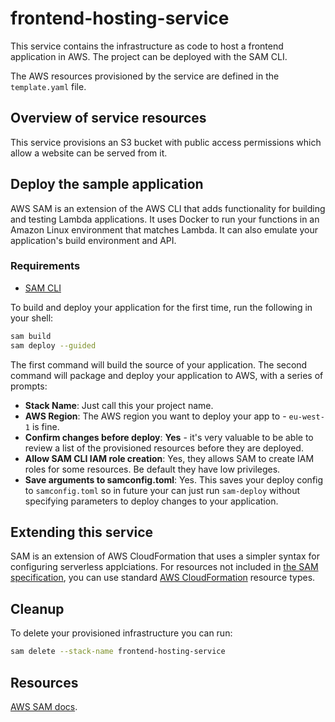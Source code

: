 # frontend-hosting-service

This service contains the infrastructure as code to host a frontend application in AWS. The project can be deployed with the SAM CLI. 

The AWS resources provisioned by the service are defined in the `template.yaml` file. 

## Overview of service resources
This service provisions an S3 bucket with public access permissions which allow a website can be served from it.


## Deploy the sample application

AWS SAM is an extension of the AWS CLI that adds functionality for building and testing Lambda applications. It uses Docker to run your functions in an Amazon Linux environment that matches Lambda. It can also emulate your application's build environment and API.

### Requirements

- [SAM CLI](https://docs.aws.amazon.com/serverless-application-model/latest/developerguide/serverless-sam-cli-install.html)

To build and deploy your application for the first time, run the following in your shell:

```bash
sam build
sam deploy --guided
```

The first command will build the source of your application. The second command will package and deploy your application to AWS, with a series of prompts:

* **Stack Name**: Just call this your project name. 
* **AWS Region**: The AWS region you want to deploy your app to - `eu-west-1` is fine.
* **Confirm changes before deploy**: **Yes** - it's very valuable to be able to review a list of the provisioned resources before they are deployed.
* **Allow SAM CLI IAM role creation**: Yes, they allows SAM to create IAM roles for some resources. Be default they have low privileges. 
* **Save arguments to samconfig.toml**: Yes. This saves your deploy config to `samconfig.toml` so in future your can just run `sam-deploy` without specifying parameters to deploy changes to your application.


## Extending this service
SAM is an extension of AWS CloudFormation that uses a simpler syntax for configuring serverless applciations. For resources not included in [the SAM specification](https://github.com/awslabs/serverless-application-model/blob/master/versions/2016-10-31.md), you can use standard [AWS CloudFormation](https://docs.aws.amazon.com/AWSCloudFormation/latest/UserGuide/aws-template-resource-type-ref.html) resource types.


## Cleanup
To delete your provisioned infrastructure you can run:

```bash
sam delete --stack-name frontend-hosting-service
```

## Resources

[AWS SAM docs](https://docs.aws.amazon.com/serverless-application-model/latest/developerguide/what-is-sam.html).
